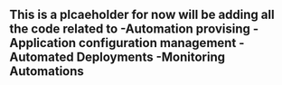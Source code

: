 This is a plcaeholder for now will be adding all the code related to 
-Automation provising
-Application configuration management
-Automated Deployments
-Monitoring Automations
-
